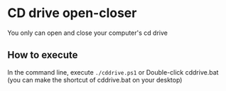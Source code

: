 # CD drive open-closer
You only can open and close your computer's cd drive

## How to execute
In the command line, execute `./cddrive.ps1`
or
Double-click cddrive.bat
(you can make the shortcut of cddrive.bat on your desktop)